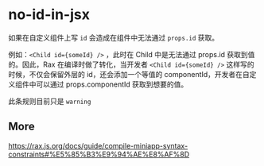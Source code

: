 # no-id-in-jsx
如果在自定义组件上写 `id` 会造成在组件中无法通过 `props.id` 获取。

例如：`<Child id={someId} />` ，此时在 Child 中是无法通过 props.id 获取到值的。因此，Rax 在编译时做了转化，当开发者 `<Child id={someId} />` 这样写的时候，不仅会保留外层的 id，还会添加一个等值的 componentId，开发者在自定义组件中可以通过 props.componentId 获取到想要的值。

此条规则目前只是 `warning` 

## More
https://rax.js.org/docs/guide/compile-miniapp-syntax-constraints#%E5%85%B3%E9%94%AE%E8%AF%8D